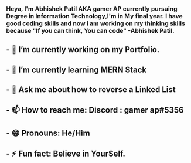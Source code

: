 



### Heya, I'm Abhishek Patil AKA gamer AP currently pursuing Degree in Information Technology,I'm in My final year. I have good coding skills and now i am working on my thinking skills because "If you can think, You can code" -Abhishek Patil.

## - 🔭 I’m currently working on my Portfolio.
## - 🌱 I’m currently learning MERN Stack
## - 💬 Ask me about how to reverse a Linked List
## - 📫 How to reach me: Discord : gamer ap#5356
## - 😄 Pronouns: He/Him
## - ⚡ Fun fact: Believe in YourSelf.

